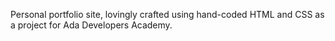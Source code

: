 Personal portfolio site, lovingly crafted using hand-coded HTML and CSS as a project for Ada Developers Academy.

